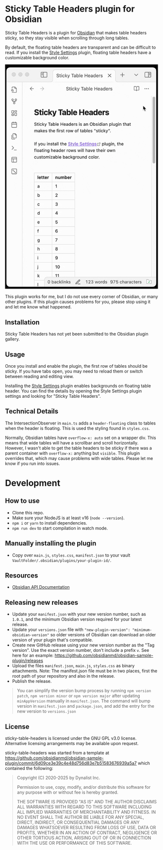 # Sticky Table Headers plugin for Obsidian

Sticky Table Headers is a plugin for [Obsidian](https://obsidian.md) that makes table headers sticky, so they stay visible when scrolling through long tables.

By default, the floating table headers are transparent and can be difficult to read.  If you install the [Style Settings](https://obsidian.md/plugins?id=obsidian-style-settings) plugin, floating table headers have a customizable background color.

![Animation scrolling through an Obsidian page with a long table. The header sticks to the window instead of scrolling off the screen. ](./media/animation.gif)

This plugin works for me, but I do not use every corner of Obsidian, or many other plugins. If this plugin causes problems for you, please stop using it and let me know what happened.

## Installation

Sticky Table Headers has not yet been submitted to the Obsidian plugin gallery.

## Usage

Once you install and enable the plugin, the first row of tables should be sticky.  If you have tabs open, you may need to reload them or switch between reading and editing view.

Installing the [Style Settings](https://obsidian.md/plugins?id=obsidian-style-settings) plugin enables backgrounds on floating table header. You can find the details by opening the Style Settings plugin settings and looking for "Sticky Table Headers".

## Technical Details

The IntersectionObserver in `main.ts` adds a `header-floating` class to tables when the header is floating.  This is used the styling found in `styles.css`.

Normally, Obsidian tables have `overflow-x: auto` set on a wrapper div.  This means that wide tables will have a scrollbar and scroll horizontally. However, I wasn't able to get the table headers to be sticky if there was a parent container with `overflow-x:` anything but `visible`.  This plugin overrides that, which may cause problems with wide tables.  Please let me know if you run into issues.

# Development

## How to use

- Clone this repo.
- Make sure your NodeJS is at least v16 (`node --version`).
- `npm i` or `yarn` to install dependencies.
- `npm run dev` to start compilation in watch mode.

## Manually installing the plugin

- Copy over `main.js`, `styles.css`, `manifest.json` to your vault `VaultFolder/.obsidian/plugins/your-plugin-id/`.

## Resources

* [Obsidian API Documentation](https://github.com/obsidianmd/obsidian-api)

## Releasing new releases

- Update your `manifest.json` with your new version number, such as `1.0.1`, and the minimum Obsidian version required for your latest release.
- Update your `versions.json` file with `"new-plugin-version": "minimum-obsidian-version"` so older versions of Obsidian can download an older version of your plugin that's compatible.
- Create new GitHub release using your new version number as the "Tag version". Use the exact version number, don't include a prefix `v`. See here for an example: https://github.com/obsidianmd/obsidian-sample-plugin/releases
- Upload the files `manifest.json`, `main.js`, `styles.css` as binary attachments. Note: The manifest.json file must be in two places, first the root path of your repository and also in the release.
- Publish the release.

> You can simplify the version bump process by running `npm version patch`, `npm version minor` or `npm version major` after updating `minAppVersion` manually in `manifest.json`.
> The command will bump version in `manifest.json` and `package.json`, and add the entry for the new version to `versions.json`

## License

sticky-table-headers is licensed under the GNU GPL v3.0 license.  Alternative licensing arrangements may be available upon request.

sticky-table-headers was started from a template at https://github.com/obsidianmd/obsidian-sample-plugin/commit/6d09ce3e39c4e48d756d83e7b51583676939a5a7 which contained the following:

> Copyright (C) 2020-2025 by Dynalist Inc.
> 
> Permission to use, copy, modify, and/or distribute this software for any purpose with or without fee is hereby granted.
> 
> THE SOFTWARE IS PROVIDED "AS IS" AND THE AUTHOR DISCLAIMS ALL WARRANTIES WITH REGARD TO THIS SOFTWARE INCLUDING ALL IMPLIED WARRANTIES OF MERCHANTABILITY AND FITNESS. IN NO EVENT SHALL THE AUTHOR BE LIABLE FOR ANY SPECIAL, DIRECT, INDIRECT, OR CONSEQUENTIAL DAMAGES OR ANY DAMAGES WHATSOEVER RESULTING FROM LOSS OF USE, DATA OR PROFITS, WHETHER IN AN ACTION OF CONTRACT, NEGLIGENCE OR OTHER TORTIOUS ACTION, ARISING OUT OF OR IN CONNECTION WITH THE USE OR PERFORMANCE OF THIS SOFTWARE.

